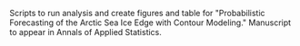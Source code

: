Scripts to run analysis and create figures and table for "Probabilistic Forecasting of the Arctic Sea Ice Edge with Contour Modeling."  Manuscript to appear in Annals of Applied Statistics. 
